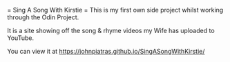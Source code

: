 = Sing A Song With Kirstie = 
This is my first own side project whilst working through the Odin Project.

It is a site showing off the song & rhyme videos my Wife has uploaded to YouTube.

You can view it at https://johnpiatras.github.io/SingASongWithKirstie/